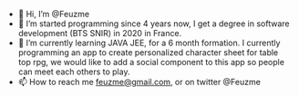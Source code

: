- 👋 Hi, I’m @Feuzme
- 👀 I’m started programming since 4 years now, I get a degree in software development (BTS SNIR) in 2020 in France.
- 🌱 I’m currently learning JAVA JEE, for a 6 month formation. I currently programming an app to create personalized character sheet for table top rpg, 
we would like to add a social component to this app so people can meet each others to play.
- 📫 How to reach me feuzme@gmail.com, or on twitter @Feuzme

<!---
Feuzme/Feuzme is a ✨ special ✨ repository because its `README.md` (this file) appears on your GitHub profile.
You can click the Preview link to take a look at your changes.
--->
